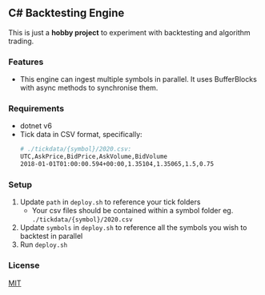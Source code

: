 ## C# Backtesting Engine

This is just a **hobby project** to experiment with backtesting and algorithm trading. 

### Features
* This engine can ingest multiple symbols in parallel. It uses BufferBlocks with async methods to synchronise them.

### Requirements

- dotnet v6
- Tick data in CSV format, specifically:
    ```bash
    # ./tickdata/{symbol}/2020.csv:
    UTC,AskPrice,BidPrice,AskVolume,BidVolume
    2018-01-01T01:00:00.594+00:00,1.35104,1.35065,1.5,0.75
    ```

### Setup
1. Update ```path``` in ```deploy.sh``` to reference your tick folders
    * Your csv files should be contained within a symbol folder eg. ```./tickdata/{symbol}/2020.csv```
2. Update ```symbols``` in ```deploy.sh``` to reference all the symbols you wish to backtest in parallel
3. Run ```deploy.sh```

### License
[MIT](https://choosealicense.com/licenses/mit/)